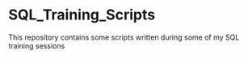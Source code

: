 # SQL_Training_Scripts
This repository contains some scripts written during some of my SQL training sessions
